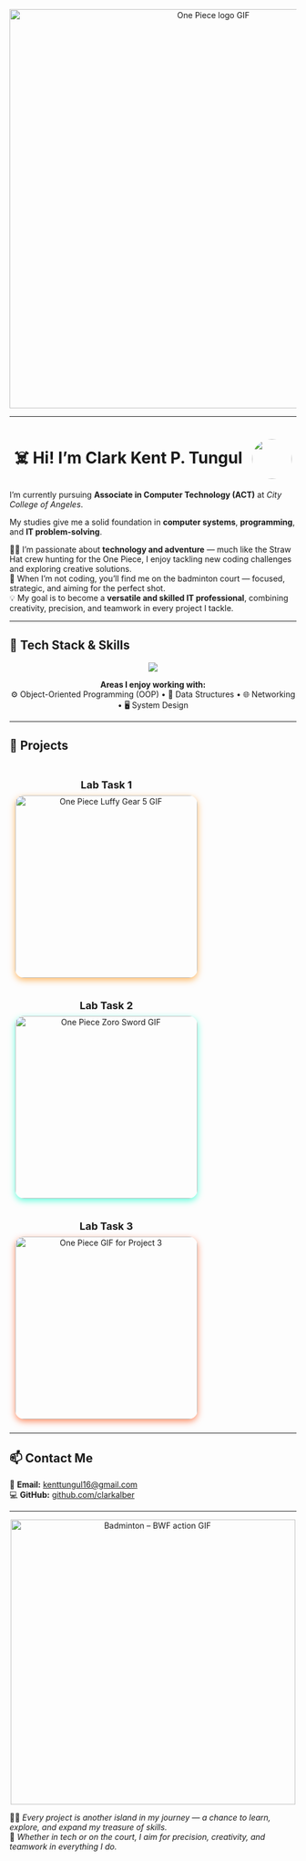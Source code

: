 <!-- HEADER -->
<p align="center">
  <img src="https://media.giphy.com/media/D0jGorbyCnZyE/giphy.gif" width="700" alt="One Piece logo GIF" />
</p>

---

<h1 align="center">
  ☠️ Hi! I’m <b>Clark Kent P. Tungul</b>
  <img src="clarkkent.png" width="70" style="border-radius:50%; vertical-align:middle; margin-left:10px;" />
</h1>

I’m currently pursuing **Associate in Computer Technology (ACT)** at *City College of Angeles*.

My studies give me a solid foundation in **computer systems**, **programming**, and **IT problem-solving**.

🏴‍☠️ I’m passionate about **technology and adventure** — much like the Straw Hat crew hunting for the One Piece, I enjoy tackling new coding challenges and exploring creative solutions.  
🏸 When I’m not coding, you’ll find me on the badminton court — focused, strategic, and aiming for the perfect shot.  
💡 My goal is to become a **versatile and skilled IT professional**, combining creativity, precision, and teamwork in every project I tackle.

---

## 🧰 Tech Stack & Skills
<p align="center">
  <img src="https://skillicons.dev/icons?i=java,python,javascript,html,css,git,github,vscode,netbeans&theme=light" />
</p>

<p align="center">
  <b>Areas I enjoy working with:</b><br>
  ⚙️ Object-Oriented Programming (OOP) • 🧮 Data Structures • 🌐 Networking • 🖥️ System Design
</p>

---

## 💼 Projects
<p align="center">


<!-- Lab Task 1 -->
<div style="display:inline-block; text-align:center; margin:10px;">
  <p style="font-size:18px; font-weight:bold; margin-bottom:8px;">Lab Task 1</p>
  <a href="https://drive.google.com/file/d/1sgfBWWpkOuK49W4s0cDS6_wPBCkn_pKn/view?usp=drivesdk" target="_blank">
    <img src="https://media.giphy.com/media/YRThiAEEYVNtC5acLO/giphy.gif"
         width="320"
         alt="One Piece Luffy Gear 5 GIF"
         style="border-radius:15px; box-shadow:0 4px 12px rgba(255, 140, 0, 0.6);">
  </a>
</div>

<!-- Lab Task 2 -->
<div style="display:inline-block; text-align:center; margin:10px;">
  <p style="font-size:18px; font-weight:bold; margin-bottom:8px;">Lab Task 2</p>
  <a href="https://drive.google.com/file/d/1l0crNYxACouo3gvhsblNfZtuqFYpGOJg/view?usp=drivesdk" target="_blank">
    <img src="https://media.giphy.com/media/4OV1bLOIWwIXRxpXlN/giphy.gif"
         width="320"
         alt="One Piece Zoro Sword GIF"
         style="border-radius:15px; box-shadow:0 4px 12px rgba(0, 255, 200, 0.6);">
  </a>
</div>

<!-- Lab Task 3 -->
<div style="display:inline-block; text-align:center; margin:10px;">
  <p style="font-size:18px; font-weight:bold; margin-bottom:8px;">Lab Task 3</p>
  <a href="https://drive.google.com/file/d/1yCFZukKCL6AUPMKuLfrzBFaRyLrVHDXY/view?usp=drivesdk" target="_blank">
    <img src="https://media.giphy.com/media/cpkQpkVFOOoNi/giphy.gif"
         width="320"
         alt="One Piece GIF for Project 3"
         style="border-radius:15px; box-shadow:0 4px 12px rgba(255, 69, 0, 0.6);">
  </a>
</div>

</p>

---

## 📫 Contact Me
📧 **Email:** [kenttungul16@gmail.com](mailto:kenttungul16@gmail.com)  
💻 **GitHub:** [github.com/clarkalber](https://github.com/clarkalber)

---

<p align="center">
  <img src="https://media.giphy.com/media/PkWQsSnYDeqWjaWpoo/giphy.gif" width="500" alt="Badminton – BWF action GIF"/>
</p>

🏴‍☠️ *Every project is another island in my journey — a chance to learn, explore, and expand my treasure of skills.*  
🏸 *Whether in tech or on the court, I aim for precision, creativity, and teamwork in everything I do.*
